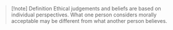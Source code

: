 >[!note] Definition
>Ethical judgements and beliefs are based on individual perspectives. What one person considers morally acceptable may be different from what another person believes.